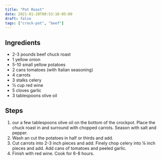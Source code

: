 ```yaml
---
title: "Pot Roast"
date: 2021-01-20T08:53:10-05:00
draft: false
tags: ["crock-pot", "beef"]
---
```


## Ingredients

* 2-3 pounds beef chuck roast
* 1 yellow onion
* 5-10 small yellow potatoes
* 2 cans tomatoes (with Italian seasoning)
* 4 carrots
* 3 stalks celery
* ½ cup red wine
* 5 cloves garlic
* 3 tablespoons olive oil

## Steps

1. our a few tablespoons olive oil on the bottom of the crockpot. Place the chuck roast in and surround with chopped carrots. Season with salt and pepper.
2. Wash an cut the potatoes in half or thirds and add.
3. Cut carrots into 2-3 inch pieces and add. Finely chop celery into ¼ inch pieces and add. Add cans of tomatoes and peeled garlic.
4. Finish with red wine. Cook for 6-8 hours.
